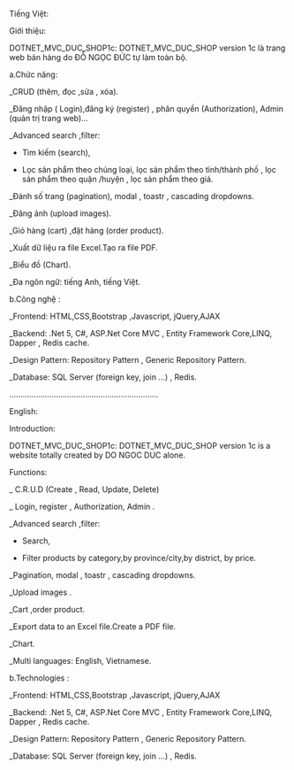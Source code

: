 Tiếng Việt:

Giới thiệu:

DOTNET_MVC_DUC_SHOP1c: DOTNET_MVC_DUC_SHOP version 1c là trang web bán hàng do ĐỖ NGỌC ĐỨC tự làm toàn bộ.

a.Chức năng: 

_CRUD (thêm, đọc ,sửa , xóa).

_Đăng nhập ( Login),đăng ký (register) , phân quyền (Authorization), Admin (quản trị trang web)...

_Advanced search ,filter: 

  + Tìm kiếm (search),
  
  + Lọc sản phẩm theo chủng loại, lọc sản phẩm theo tỉnh/thành phố , lọc sản phẩm theo quận /huyện , lọc sản phẩm theo giá.

_Đánh số trang (pagination), modal , toastr , cascading dropdowns.

_Đăng ảnh (upload images). 

_Giỏ hàng (cart) ,đặt hàng (order product).

_Xuất dữ liệu ra file Excel.Tạo ra file PDF.

_Biểu đồ (Chart).

_Đa ngôn ngữ: tiếng Anh, tiếng Việt.

b.Công nghệ :

_Frontend: HTML,CSS,Bootstrap ,Javascript, jQuery,AJAX

_Backend:  .Net 5, C#, ASP.Net Core MVC , Entity Framework Core,LINQ, Dapper , Redis cache.

_Design Pattern: Repository Pattern , Generic Repository Pattern.

_Database: SQL Server (foreign key, join …) , Redis. 

...................................................................

English:

Introduction:

DOTNET_MVC_DUC_SHOP1c: DOTNET_MVC_DUC_SHOP version 1c  is a website totally created by DO NGOC DUC alone.

Functions: 

_ C.R.U.D (Create , Read, Update, Delete)

_ Login, register , Authorization, Admin .

_Advanced search ,filter: 

  + Search,
  
  + Filter products by category,by province/city,by district, by price.

_Pagination, modal , toastr , cascading dropdowns.

_Upload images . 

_Cart ,order product.

_Export data to an Excel file.Create a PDF file.

_Chart.

_Multi languages: English, Vietnamese.

b.Technologies :

_Frontend: HTML,CSS,Bootstrap ,Javascript, jQuery,AJAX

_Backend:  .Net 5, C#, ASP.Net Core MVC , Entity Framework Core,LINQ, Dapper , Redis cache.

_Design Pattern: Repository Pattern , Generic Repository Pattern.

_Database: SQL Server (foreign key, join …) , Redis. 


